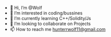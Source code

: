 - 👋 Hi, I’m @Wolf
- 👀 I’m interested in coding/bussines
- 🌱 I’m currently learning C++/Solidity/Js
- 💞️ I’m looking to collaborate on Projects
- 📫 How to reach me hunterrwolf11@gmail.com

<!---
Hunter-WOLF-11/Hunter-WOLF-11 is a ✨ special ✨ repository because its `README.md` (this file) appears on your GitHub profile.
You can click the Preview link to take a look at your changes.
--->
